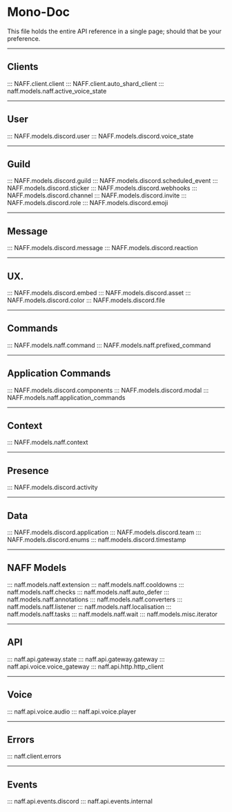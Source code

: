 # Mono-Doc
This file holds the entire API reference in a single page; should that be your preference.

[//]: # (":::: NAFF" - while this would be an option, the order sucks)

---
## Clients
::: NAFF.client.client
::: NAFF.client.auto_shard_client
::: naff.models.naff.active_voice_state

---
## User
::: NAFF.models.discord.user
::: NAFF.models.discord.voice_state

---
## Guild
::: NAFF.models.discord.guild
::: NAFF.models.discord.scheduled_event
::: NAFF.models.discord.sticker
::: NAFF.models.discord.webhooks
::: NAFF.models.discord.channel
::: NAFF.models.discord.invite
::: NAFF.models.discord.role
::: NAFF.models.discord.emoji

---
## Message
::: NAFF.models.discord.message
::: NAFF.models.discord.reaction

---
## UX.

::: NAFF.models.discord.embed
::: NAFF.models.discord.asset
::: NAFF.models.discord.color
::: NAFF.models.discord.file

---
## Commands
::: NAFF.models.naff.command
::: NAFF.models.naff.prefixed_command

---
## Application Commands

::: NAFF.models.discord.components
::: NAFF.models.discord.modal
::: NAFF.models.naff.application_commands

---
## Context
::: NAFF.models.naff.context

---
## Presence
::: NAFF.models.discord.activity

---
## Data
::: NAFF.models.discord.application
::: NAFF.models.discord.team
::: NAFF.models.discord.enums
::: naff.models.discord.timestamp

---
## NAFF Models
::: naff.models.naff.extension
::: naff.models.naff.cooldowns
::: naff.models.naff.checks
::: naff.models.naff.auto_defer
::: naff.models.naff.annotations
::: naff.models.naff.converters
::: naff.models.naff.listener
::: naff.models.naff.localisation
::: naff.models.naff.tasks
::: naff.models.naff.wait
::: naff.models.misc.iterator

---
## API
::: naff.api.gateway.state
::: naff.api.gateway.gateway
::: naff.api.voice.voice_gateway
::: naff.api.http.http_client

---
## Voice
::: naff.api.voice.audio
::: naff.api.voice.player


---
## Errors
::: naff.client.errors

---
## Events
::: naff.api.events.discord
::: naff.api.events.internal
